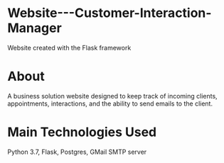 # Website---Customer-Interaction-Manager
Website created with the Flask framework

# About
A business solution website designed to keep track of incoming clients, appointments, interactions, and the ability to send emails to the client.

# Main Technologies Used
Python 3.7, Flask, Postgres, GMail SMTP server
